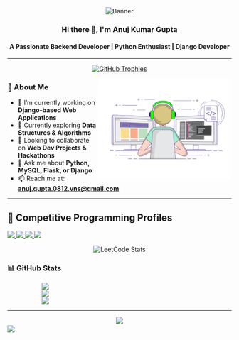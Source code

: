 <div align="center">
  <img src="https://github.com/Anuj0333/Anuj0333/blob/master/Linkedin%20Background.png" alt="Banner" />
</div>

<h3 align="center">Hi there 👋, I'm Anuj Kumar Gupta</h3>

<h4 align="center">A Passionate Backend Developer | Python Enthusiast | Django Developer</h4>

---

<p align="center">
  <a href="https://github.com/ryo-ma/github-profile-trophy">
    <img src="https://github-profile-trophy.vercel.app/?username=Anuj0333&theme=onedark&row=2&column=3" alt="GitHub Trophies" />
  </a>
</p>

<img align="right" alt="Coding" width="300" src="https://raw.githubusercontent.com/devSouvik/devSouvik/master/gif3.gif" />

### 🚀 About Me

- 🔭 I’m currently working on **Django-based Web Applications**
- 🌱 Currently exploring **Data Structures & Algorithms**
- 👯 Looking to collaborate on **Web Dev Projects & Hackathons**
- 💬 Ask me about **Python, MySQL, Flask, or Django**
- 📫 Reach me at: **anuj.gupta.0812.vns@gmail.com**

---


## 🧠 Competitive Programming Profiles

<p align="left">
  <a href="https://leetcode.com/u/Anujgupta0333/" target="_blank">
    <img src="https://img.shields.io/badge/LeetCode-Anujgupta0333-orange?style=flat-square&logo=LeetCode&logoColor=white" />
  </a>
  
  <a href="https://auth.geeksforgeeks.org/user/anujgupta0333/practice" target="_blank">
    <img src="https://img.shields.io/badge/GeeksforGeeks-AnujGupta0333-1f8f2e?style=flat-square&logo=GeeksforGeeks&logoColor=white" />
  </a>
  
  <a href="https://codeforces.com/profile/anujgupta0333" target="_blank">
    <img src="https://img.shields.io/badge/Codeforces-anujgupta0333-1f3af?style=flat-square&logo=Codeforces&logoColor=white" />
  </a>
  
  <a href="https://www.hackerrank.com/anuj_gupta0812" target="_blank">
    <img src="https://img.shields.io/badge/HackerRank-anuj__gupta0812-2EC866?style=flat-square&logo=HackerRank&logoColor=white" />
  </a>
</p>

<div align="center">
  <img src="https://leetcard.jacoblin.cool/Anujgupta0333?theme=light&font=Karma" alt="LeetCode Stats" />
</div>




### 📊 GitHub Stats

<div align="center" style="display: flex; justify-content: center; flex-wrap: wrap;">
  <img src="https://github-readme-stats.vercel.app/api?username=Anuj0333&show_icons=true&theme=radical" width="350" />
  <img src="https://github-readme-streak-stats.herokuapp.com/?user=Anuj0333&theme=radical" width="350" />
  <img src="https://github-readme-stats.vercel.app/api/top-langs/?username=Anuj0333&layout=compact&theme=radical" width="350" />
</div>

---

<div align="center">
  <img src="https://api.visitorbadge.io/api/VisitorHit?user=Anuj0333&repo=Anuj0333&countColor=%237B1E7A" />
</div>

<img src="https://capsule-render.vercel.app/api?type=waving&color=gradient&height=100&section=footer"/>
